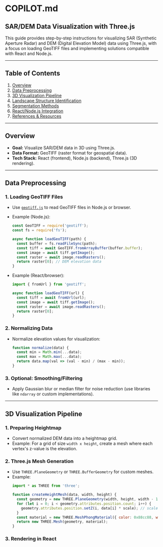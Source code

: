 # COPILOT.md
## SAR/DEM Data Visualization with Three.js

This guide provides step-by-step instructions for visualizing SAR (Synthetic Aperture Radar) and DEM (Digital Elevation Model) data using Three.js, with a focus on loading GeoTIFF files and implementing solutions compatible with React and Node.js.

---

## Table of Contents

1. [Overview](#overview)
2. [Data Preprocessing](#data-preprocessing)
3. [3D Visualization Pipeline](#3d-visualization-pipeline)
4. [Landscape Structure Identification](#landscape-structure-identification)
5. [Segmentation Methods](#segmentation-methods)
6. [React/Node.js Integration](#reactnodejs-integration)
7. [References & Resources](#references--resources)

---

## Overview

- **Goal:** Visualize SAR/DEM data in 3D using Three.js.
- **Data Format:** GeoTIFF (raster format for geospatial data).
- **Tech Stack:** React (frontend), Node.js (backend), Three.js (3D rendering).

---

## Data Preprocessing

### 1. Loading GeoTIFF Files

- Use [`geotiff.js`](https://geotiffjs.github.io/) to read GeoTIFF files in Node.js or browser.
- Example (Node.js):
  ```js
  const GeoTIFF = require('geotiff');
  const fs = require('fs');

  async function loadGeoTIFF(path) {
    const buffer = fs.readFileSync(path);
    const tiff = await GeoTIFF.fromArrayBuffer(buffer.buffer);
    const image = await tiff.getImage();
    const raster = await image.readRasters();
    return raster[0]; // DEM elevation data
  }
  ```

- Example (React/browser):
  ```js
  import { fromUrl } from 'geotiff';

  async function loadGeoTIFF(url) {
    const tiff = await fromUrl(url);
    const image = await tiff.getImage();
    const raster = await image.readRasters();
    return raster[0];
  }
  ```

### 2. Normalizing Data

- Normalize elevation values for visualization:
  ```js
  function normalize(data) {
    const min = Math.min(...data);
    const max = Math.max(...data);
    return data.map(val => (val - min) / (max - min));
  }
  ```

### 3. Optional: Smoothing/Filtering

- Apply Gaussian blur or median filter for noise reduction (use libraries like `ndarray` or custom implementations).

---

## 3D Visualization Pipeline

### 1. Preparing Heightmap

- Convert normalized DEM data into a heightmap grid.
- Example: For a grid of size `width x height`, create a mesh where each vertex's z-value is the elevation.

### 2. Three.js Mesh Generation

- Use `THREE.PlaneGeometry` or `THREE.BufferGeometry` for custom meshes.
- Example:
  ```js
  import * as THREE from 'three';

  function createHeightMesh(data, width, height) {
    const geometry = new THREE.PlaneGeometry(width, height, width - 1, height - 1);
    for (let i = 0; i < geometry.attributes.position.count; i++) {
      geometry.attributes.position.setZ(i, data[i] * scale); // scale = elevation factor
    }
    const material = new THREE.MeshPhongMaterial({ color: 0x88cc88, wireframe: false });
    return new THREE.Mesh(geometry, material);
  }
  ```

### 3. Rendering in React